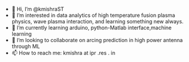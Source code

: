 - 👋 Hi, I’m @kmishraST
- 👀 I’m interested in data analytics of high temperature fusion plasma physics, wave plasma interaction, and learning something new always.
- 🌱 I’m currently learning arduino, python-Matlab interface,machine learning 
- 💞️ I’m looking to collaborate on arcing prediction in high power antenna through ML
- 📫 How to reach me: kmishra at ipr .res . in

<!---
kmishraST/kmishraST is a ✨ special ✨ repository because its `README.md` (this file) appears on your GitHub profile.
You can click the Preview link to take a look at your changes.
--->
